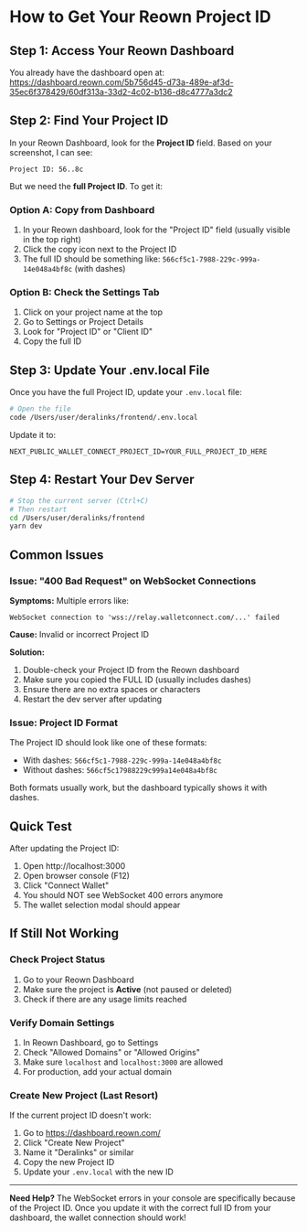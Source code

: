 # How to Get Your Reown Project ID

## Step 1: Access Your Reown Dashboard

You already have the dashboard open at:
https://dashboard.reown.com/5b756d45-d73a-489e-af3d-35ec6f378429/60df313a-33d2-4c02-b136-d8c4777a3dc2

## Step 2: Find Your Project ID

In your Reown Dashboard, look for the **Project ID** field. Based on your screenshot, I can see:

```
Project ID: 56..8c
```

But we need the **full Project ID**. To get it:

### Option A: Copy from Dashboard

1. In your Reown dashboard, look for the "Project ID" field (usually visible in the top right)
2. Click the copy icon next to the Project ID
3. The full ID should be something like: `566cf5c1-7988-229c-999a-14e048a4bf8c` (with dashes)

### Option B: Check the Settings Tab

1. Click on your project name at the top
2. Go to Settings or Project Details
3. Look for "Project ID" or "Client ID"
4. Copy the full ID

## Step 3: Update Your .env.local File

Once you have the full Project ID, update your `.env.local` file:

```bash
# Open the file
code /Users/user/deralinks/frontend/.env.local
```

Update it to:

```env
NEXT_PUBLIC_WALLET_CONNECT_PROJECT_ID=YOUR_FULL_PROJECT_ID_HERE
```

## Step 4: Restart Your Dev Server

```bash
# Stop the current server (Ctrl+C)
# Then restart
cd /Users/user/deralinks/frontend
yarn dev
```

## Common Issues

### Issue: "400 Bad Request" on WebSocket Connections

**Symptoms:** Multiple errors like:

```
WebSocket connection to 'wss://relay.walletconnect.com/...' failed
```

**Cause:** Invalid or incorrect Project ID

**Solution:**

1. Double-check your Project ID from the Reown dashboard
2. Make sure you copied the FULL ID (usually includes dashes)
3. Ensure there are no extra spaces or characters
4. Restart the dev server after updating

### Issue: Project ID Format

The Project ID should look like one of these formats:

- With dashes: `566cf5c1-7988-229c-999a-14e048a4bf8c`
- Without dashes: `566cf5c17988229c999a14e048a4bf8c`

Both formats usually work, but the dashboard typically shows it with dashes.

## Quick Test

After updating the Project ID:

1. Open http://localhost:3000
2. Open browser console (F12)
3. Click "Connect Wallet"
4. You should NOT see WebSocket 400 errors anymore
5. The wallet selection modal should appear

## If Still Not Working

### Check Project Status

1. Go to your Reown Dashboard
2. Make sure the project is **Active** (not paused or deleted)
3. Check if there are any usage limits reached

### Verify Domain Settings

1. In Reown Dashboard, go to Settings
2. Check "Allowed Domains" or "Allowed Origins"
3. Make sure `localhost` and `localhost:3000` are allowed
4. For production, add your actual domain

### Create New Project (Last Resort)

If the current project ID doesn't work:

1. Go to https://dashboard.reown.com/
2. Click "Create New Project"
3. Name it "Deralinks" or similar
4. Copy the new Project ID
5. Update your `.env.local` with the new ID

---

**Need Help?** The WebSocket errors in your console are specifically because of the Project ID. Once you update it with the correct full ID from your dashboard, the wallet connection should work!

